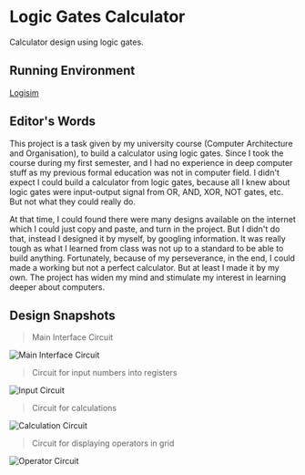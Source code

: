 # Logic Gates Calculator
Calculator design using logic gates.

## Running Environment
[Logisim](http://www.cburch.com/logisim/index.html)

## Editor's Words
This project is a task given by my university course (Computer Architecture and Organisation), to build a calculator using logic gates. Since I took the course during my first semester, and I had no experience in deep computer stuff as my previous formal education was not in computer field. I didn't expect I could build a calculator from logic gates, because all I knew about logic gates were input-output signal from OR, AND, XOR, NOT gates, etc. But not what they could really do.

At that time, I could found there were many designs available on the internet which I could just copy and paste, and turn in the project. But I didn't do that, instead I designed it by myself, by googling information. It was really tough as what I learned from class was not up to a standard to be able to build anything. Fortunately, because of my perseverance, in the end, I could made a working but not a perfect calculator. But at least I made it by my own. The project has widen my mind and stimulate my interest in learning deeper about computers. 

## Design Snapshots
>Main Interface Circuit
<img src="https://user-images.githubusercontent.com/60565482/97526045-43299000-19e3-11eb-80bd-95220e0b3984.png" alt="Main Interface Circuit"/>

>Circuit for input numbers into registers
<img src="https://user-images.githubusercontent.com/60565482/97526135-7409c500-19e3-11eb-8f49-eef7f591e188.png" alt="Input Circuit"/>

>Circuit for calculations
<img src="https://user-images.githubusercontent.com/60565482/97526219-a287a000-19e3-11eb-856d-e58657d1d3d8.png" alt="Calculation Circuit"/>

>Circuit for displaying operators in grid
<img src="https://user-images.githubusercontent.com/60565482/97526809-edee7e00-19e4-11eb-9ddb-fa234c4b3776.png" alt="Operator Circuit"/>
